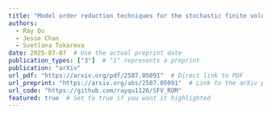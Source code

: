 ```yaml
---
title: "Model order reduction techniques for the stochastic finite volume method"
authors:
  - Ray Qu
  - Jesse Chan
  - Svetlana Tokareva
date: 2025-07-07  # Use the actual preprint date
publication_types: ["3"]  # "1" represents a preprint
publication: "arXiv"
url_pdf: "https://arxiv.org/pdf/2507.05091"  # Direct link to PDF
url_preprint: "https://arxiv.org/abs/2507.05091"  # Link to the arXiv page
url_code: "https://github.com/rayqu1126/SFV_ROM"
featured: true  # Set to true if you want it highlighted
---
```

